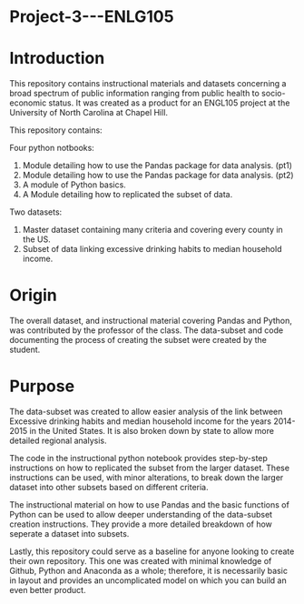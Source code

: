 # Project-3---ENLG105
# Introduction
This repository contains instructional materials and datasets concerning a broad spectrum of public information ranging from public health to socio-economic status. It was created as a product for an ENGL105 project at the University of North Carolina at Chapel Hill.

This repository contains:

Four python notbooks:
1. Module detailing how to use the Pandas package for data analysis. (pt1)
2. Module detailing how to use the Pandas package for data analysis. (pt2)
3. A module of Python basics.
4. A Module detailing how to replicated the subset of data.

Two datasets:
1. Master dataset containing many criteria and covering every county in the US.
2. Subset of data linking excessive drinking habits to median household income.

# Origin
The overall dataset, and instructional material covering Pandas and Python, was contributed by the professor of the class. The data-subset and code documenting the process of creating the subset were created by the student.

# Purpose
The data-subset was created to allow easier analysis of the link between Excessive drinking habits and median household income for the years 2014-2015 in the United States. It is also broken down by state to allow more detailed regional analysis. 

The code in the instructional python notebook provides step-by-step instructions on how to replicated the subset from the larger dataset. These instructions can be used, with minor alterations, to break down the larger dataset into other subsets based on different criteria. 

The instructional material on how to use Pandas and the basic functions of Python can be used to allow deeper understanding of the data-subset creation instructions. They provide a more detailed breakdown of how seperate a dataset into subsets.

Lastly, this repository could serve as a baseline for anyone looking to create their own repository. This one was created with minimal knowledge of Github, Python and Anaconda as a whole; therefore, it is necessarily basic in layout and provides an uncomplicated model on which you can build an even better product.
